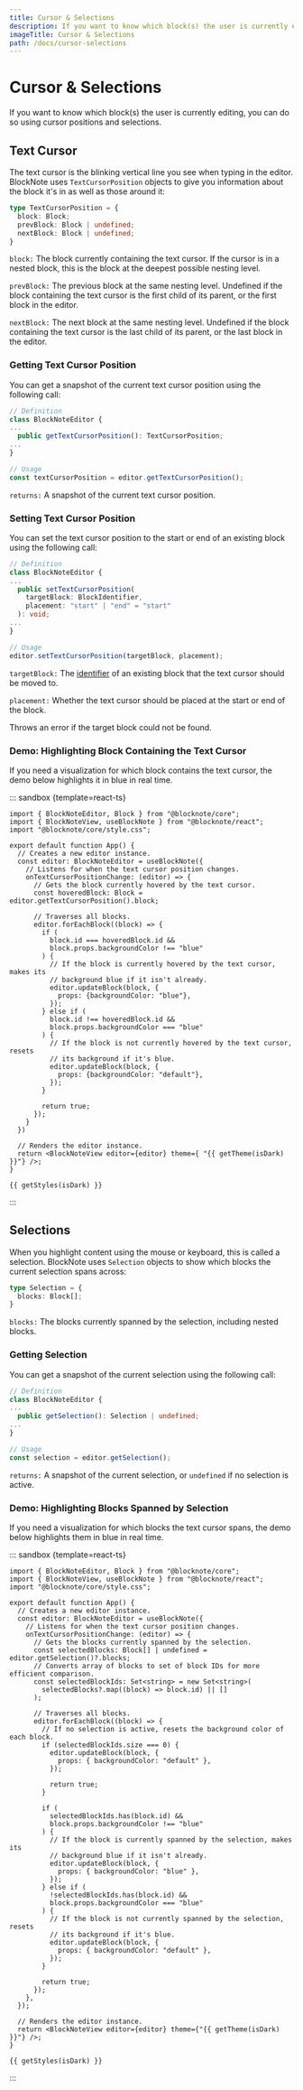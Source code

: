 ```yaml
---
title: Cursor & Selections
description: If you want to know which block(s) the user is currently editing, you can do so using cursor positions and selections.
imageTitle: Cursor & Selections
path: /docs/cursor-selections
---
```


<script setup>
import { useData } from 'vitepress';
import { getTheme, getStyles } from "./demoUtils";

const { isDark } = useData();
</script>

# Cursor & Selections

If you want to know which block(s) the user is currently editing, you can do so using cursor positions and selections.

## Text Cursor

The text cursor is the blinking vertical line you see when typing in the editor. BlockNote uses `TextCursorPosition` objects to give you information about the block it's in as well as those around it:

```typescript
type TextCursorPosition = {
  block: Block;
  prevBlock: Block | undefined;
  nextBlock: Block | undefined;
}
```

`block:` The block currently containing the text cursor. If the cursor is in a nested block, this is the block at the deepest possible nesting level.

`prevBlock:` The previous block at the same nesting level. Undefined if the block containing the text cursor is the first child of its parent, or the first block in the editor.

`nextBlock:` The next block at the same nesting level. Undefined if the block containing the text cursor is the last child of its parent, or the last block in the editor.

### Getting Text Cursor Position

You can get a snapshot of the current text cursor position using the following call:

```typescript
// Definition
class BlockNoteEditor {
...
  public getTextCursorPosition(): TextCursorPosition;
...
}

// Usage
const textCursorPosition = editor.getTextCursorPosition();
```

`returns:` A snapshot of the current text cursor position.

### Setting Text Cursor Position

You can set the text cursor position to the start or end of an existing block using the following call:

```typescript
// Definition
class BlockNoteEditor {
...
  public setTextCursorPosition(
    targetBlock: BlockIdentifier, 
    placement: "start" | "end" = "start"
  ): void;
...
}

// Usage
editor.setTextCursorPosition(targetBlock, placement);
```

`targetBlock:` The [identifier](/docs/manipulating-blocks#block-identifiers) of an existing block that the text cursor should be moved to.

`placement:` Whether the text cursor should be placed at the start or end of the block.

Throws an error if the target block could not be found.

### Demo: Highlighting Block Containing the Text Cursor

If you need a visualization for which block contains the text cursor, the demo below highlights it in blue in real time.

::: sandbox {template=react-ts}

```typescript-vue /App.tsx
import { BlockNoteEditor, Block } from "@blocknote/core";
import { BlockNoteView, useBlockNote } from "@blocknote/react";
import "@blocknote/core/style.css";

export default function App() {
  // Creates a new editor instance.
  const editor: BlockNoteEditor = useBlockNote({
    // Listens for when the text cursor position changes.
    onTextCursorPositionChange: (editor) => {
      // Gets the block currently hovered by the text cursor.
      const hoveredBlock: Block = editor.getTextCursorPosition().block;

      // Traverses all blocks.
      editor.forEachBlock((block) => {
        if (
          block.id === hoveredBlock.id &&
          block.props.backgroundColor !== "blue"
        ) {
          // If the block is currently hovered by the text cursor, makes its 
          // background blue if it isn't already.
          editor.updateBlock(block, {
            props: {backgroundColor: "blue"},
          });
        } else if (
          block.id !== hoveredBlock.id &&
          block.props.backgroundColor === "blue"
        ) {
          // If the block is not currently hovered by the text cursor, resets 
          // its background if it's blue.
          editor.updateBlock(block, {
            props: {backgroundColor: "default"},
          });
        }
        
        return true;
      });
    }
  })
  
  // Renders the editor instance.
  return <BlockNoteView editor={editor} theme={ "{{ getTheme(isDark) }}"} />;
}
```

```css-vue /styles.css [hidden]
{{ getStyles(isDark) }}
```

:::

## Selections

When you highlight content using the mouse or keyboard, this is called a selection. BlockNote uses `Selection` objects to show which blocks the current selection spans across:

```typescript
type Selection = {
  blocks: Block[];
}
```

`blocks:` The blocks currently spanned by the selection, including nested blocks.

### Getting Selection

You can get a snapshot of the current selection using the following call:

```typescript
// Definition
class BlockNoteEditor {
...
  public getSelection(): Selection | undefined;
...
}

// Usage
const selection = editor.getSelection();
```

`returns:` A snapshot of the current selection, or `undefined` if no selection is active.

### Demo: Highlighting Blocks Spanned by Selection

If you need a visualization for which blocks the text cursor spans, the demo below highlights them in blue in real time.

::: sandbox {template=react-ts}

```typescript-vue /App.tsx
import { BlockNoteEditor, Block } from "@blocknote/core";
import { BlockNoteView, useBlockNote } from "@blocknote/react";
import "@blocknote/core/style.css";

export default function App() {
  // Creates a new editor instance.
  const editor: BlockNoteEditor = useBlockNote({
    // Listens for when the text cursor position changes.
    onTextCursorPositionChange: (editor) => {
      // Gets the blocks currently spanned by the selection.
      const selectedBlocks: Block[] | undefined = editor.getSelection()?.blocks;
      // Converts array of blocks to set of block IDs for more efficient comparison.
      const selectedBlockIds: Set<string> = new Set<string>(
        selectedBlocks?.map((block) => block.id) || []
      );

      // Traverses all blocks.
      editor.forEachBlock((block) => {
        // If no selection is active, resets the background color of each block.
        if (selectedBlockIds.size === 0) {
          editor.updateBlock(block, {
            props: { backgroundColor: "default" },
          });

          return true;
        }

        if (
          selectedBlockIds.has(block.id) &&
          block.props.backgroundColor !== "blue"
        ) {
          // If the block is currently spanned by the selection, makes its
          // background blue if it isn't already.
          editor.updateBlock(block, {
            props: { backgroundColor: "blue" },
          });
        } else if (
          !selectedBlockIds.has(block.id) &&
          block.props.backgroundColor === "blue"
        ) {
          // If the block is not currently spanned by the selection, resets
          // its background if it's blue.
          editor.updateBlock(block, {
            props: { backgroundColor: "default" },
          });
        }

        return true;
      });
    },
  });

  // Renders the editor instance.
  return <BlockNoteView editor={editor} theme={"{{ getTheme(isDark) }}"} />;
}
```

```css-vue /styles.css [hidden]
{{ getStyles(isDark) }}
```

:::